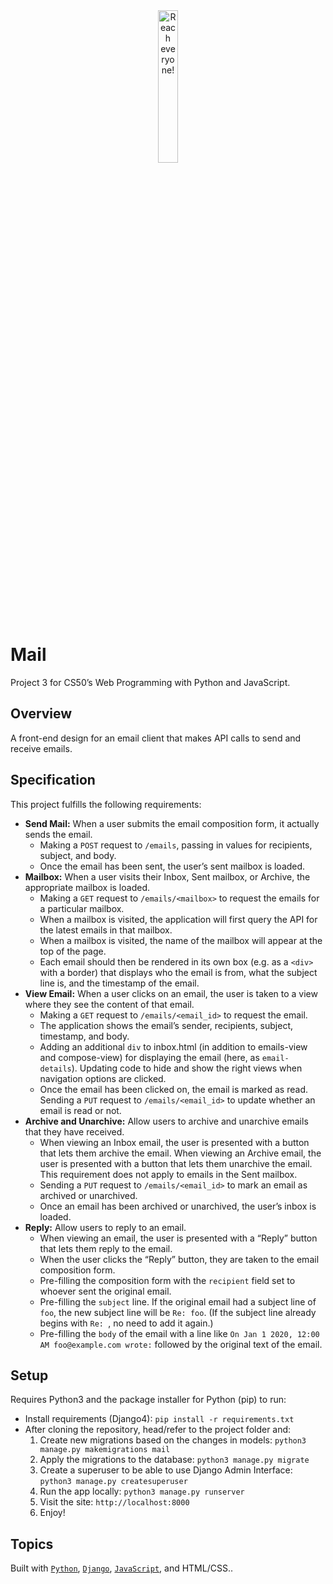 <div align="center">
 <img style="width: 25%;" src="https://github.com/ahr9n/cs50w-mail/blob/master/mail/static/mail/assests/logo.png" alt="Reach everyone!">
</div>

# Mail
Project 3 for CS50’s Web Programming with Python and JavaScript.

## Overview
A front-end design for an email client that makes API calls to send and receive emails.

## Specification

This project fulfills the following requirements:

* **Send Mail:** When a user submits the email composition form, it actually sends the email. 
  * Making a `POST` request to `/emails`, passing in values for recipients, subject, and body.
  * Once the email has been sent, the user’s sent mailbox is loaded.
* **Mailbox:** When a user visits their Inbox, Sent mailbox, or Archive, the appropriate mailbox is loaded.
  * Making a `GET` request to `/emails/<mailbox>` to request the emails for a particular mailbox.
  * When a mailbox is visited, the application will first query the API for the latest emails in that mailbox.
  * When a mailbox is visited, the name of the mailbox will appear at the top of the page.
  * Each email should then be rendered in its own box (e.g. as a `<div>` with a border) that displays who the email is from, what the subject line is, and the timestamp of the email.
* **View Email:** When a user clicks on an email, the user is taken to a view where they see the content of that email.
  * Making a `GET` request to `/emails/<email_id>` to request the email.
  * The application shows the email’s sender, recipients, subject, timestamp, and body.
  * Adding an additional `div` to inbox.html (in addition to emails-view and compose-view) for displaying the email (here, as `email-details`). Updating code to hide and show the right views when navigation options are clicked. 
  * Once the email has been clicked on, the email is marked as read. Sending a `PUT` request to `/emails/<email_id>` to update whether an email is read or not.
* **Archive and Unarchive:** Allow users to archive and unarchive emails that they have received.
  * When viewing an Inbox email, the user is presented with a button that lets them archive the email. When viewing an Archive email, the user is presented with a button that lets them unarchive the email. This requirement does not apply to emails in the Sent mailbox.
  * Sending a `PUT` request to `/emails/<email_id>` to mark an email as archived or unarchived.
  * Once an email has been archived or unarchived, the user’s inbox is loaded.
* **Reply:** Allow users to reply to an email.
  * When viewing an email, the user is presented with a “Reply” button that lets them reply to the email.
  * When the user clicks the “Reply” button, they are taken to the email composition form.
  * Pre-filling the composition form with the `recipient` field set to whoever sent the original email.
  * Pre-filling the `subject` line. If the original email had a subject line of `foo`, the new subject line will be `Re: foo`. (If the subject line already begins with `Re: `, no need to add it again.)
  * Pre-filling the `body` of the email with a line like `On Jan 1 2020, 12:00 AM foo@example.com wrote:` followed by the original text of the email.

## Setup
Requires Python3 and the package installer for Python (pip) to run:

* Install requirements (Django4): `pip install -r requirements.txt`
* After cloning the repository, head/refer to the project folder and:
  1. Create new migrations based on the changes in models: `python3 manage.py makemigrations mail`
  2. Apply the migrations to the database: `python3 manage.py migrate`
  3. Create a superuser to be able to use Django Admin Interface: `python3 manage.py createsuperuser`
  4. Run the app locally: `python3 manage.py runserver`
  5. Visit the site: `http://localhost:8000`
  6. Enjoy!

## Topics
Built with [`Python`](https://www.python.org/downloads/), [`Django`](https://www.djangoproject.com/), [`JavaScript`](https://www.javascript.com/), and HTML/CSS..
